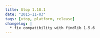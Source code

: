 ```yaml
---
title: Utop 1.18.1
date: "2015-11-03"
tags: [utop, platform, release]
changelog: |
  * fix compatibility with findlib 1.5.6
---
```



